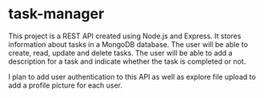 # task-manager

This project is a REST API created using Node.js and Express. It stores information about tasks in a MongoDB database. The user will be able to create, read, update and delete tasks. The user will be able to add a description for a task and indicate whether the task is completed or not.

I plan to add user authentication to this API as well as explore file upload to add a profile picture for each user.
